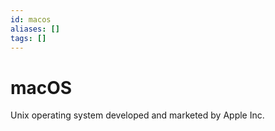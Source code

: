 ```yaml
---
id: macos
aliases: []
tags: []
---
```


# macOS

Unix operating system developed and marketed by Apple Inc.
